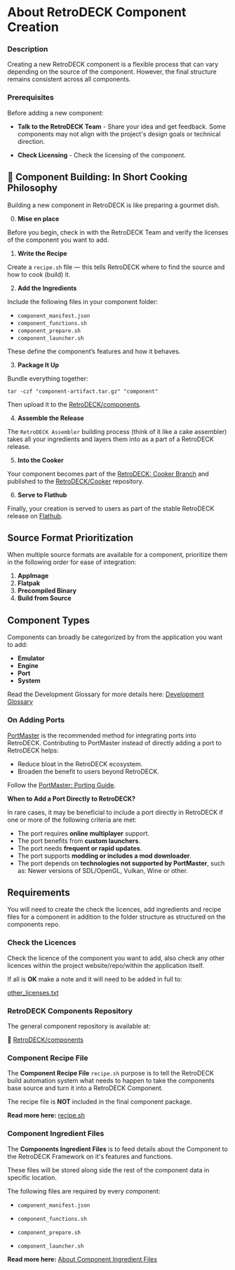 # About RetroDECK Component Creation

### Description

Creating a new RetroDECK component is a flexible process that can vary depending on the source of the component. However, the final structure remains consistent across all components.

### Prerequisites 

Before adding a new component:

- **Talk to the RetroDECK Team** - Share your idea and get feedback. Some components may not align with the project's design goals or technical direction.

- **Check Licensing** - Check the licensing of the component.


## 🍳 Component Building: In Short Cooking Philosophy

Building a new component in RetroDECK is like preparing a gourmet dish. 

0. **Mise en place**

Before you begin, check in with the RetroDECK Team and verify the licenses of the component you want to add.

1. **Write the Recipe**

Create a `recipe.sh` file — this tells RetroDECK where to find the source and how to cook (build) it.

2. **Add the Ingredients**

Include the following files in your component folder:

- `component_manifest.json`
- `component_functions.sh`
- `component_prepare.sh`
- `component_launcher.sh`

These define the component’s features and how it behaves.

3. **Package It Up**

Bundle everything together:

```
tar -czf "component-artifact.tar.gz" "component"
```

Then upload it to the [RetroDECK/components](https://github.com/RetroDECK/components).

4. **Assemble the Release**

The `RetroDECK Assembler` building process (think of it like a cake assembler) takes all your ingredients and layers them into as a part of a RetroDECK release.

5. **Into the Cooker**

Your component becomes part of the [RetroDECK: Cooker Branch](https://github.com/RetroDECK/RetroDECK/tree/cooker) and published to the [RetroDECK/Cooker](https://github.com/RetroDECK/Cooker) repository.

6. **Serve to Flathub**

Finally, your creation is served to users as part of the stable RetroDECK release on [Flathub](https://flathub.org/apps/net.retrodeck.retrodeck).

## Source Format Prioritization

When multiple source formats are available for a component, prioritize them in the following order for ease of integration:

1. **AppImage**
2. **Flatpak**
3. **Precompiled Binary**
4. **Build from Source**

## Component Types

Components can broadly be categorized by from the application you want to add:

- **Emulator**
- **Engine**
- **Port**
- **System**

Read the Development Glossary for more details here: [Development Glossary](../development-glossary.md) 

### On Adding Ports

[PortMaster](https://portmaster.games/) is the recommended method for integrating ports into RetroDECK. Contributing to PortMaster instead of directly adding a port to RetroDECK helps:

- Reduce bloat in the RetroDECK ecosystem.
- Broaden the benefit to users beyond RetroDECK.

Follow the [PortMaster: Porting Guide](https://portmaster.games/porting.html).

**When to Add a Port Directly to RetroDECK?**

In rare cases, it may be beneficial to include a port directly in RetroDECK if one or more of the following criteria are met:

- The port requires **online multiplayer** support.
- The port benefits from **custom launchers**.
- The port needs **frequent or rapid updates**.
- The port supports **modding or includes a mod downloader**.
- The port depends on **technologies not supported by PortMaster**, such as: Newer versions of SDL/OpenGL, Vulkan, Wine or other.

## Requirements

You will need to create the check the licences, add ingredients and recipe files for a component in addition to the folder structure as structured on the components repo.

### Check the Licences

Check the licence of the component you want to add, also check any other licences within the project website/repo/within the application itself. 

If all is **OK** make a note and it will need to be added in full to:

[other_licenses.txt](https://github.com/RetroDECK/RetroDECK/blob/main/other_licenses.txt) 


### RetroDECK Components Repository

The general component repository is available at:

🔗 [RetroDECK/components](https://github.com/RetroDECK/components)

### Component Recipe File

The **Component Recipe File** `recipe.sh` purpose is to tell the RetroDECK build automation system what needs to happen to take the components base source and turn it into a RetroDECK Component.

The recipe file is **NOT** included in the final component package. 

**Read more here:** [recipe.sh](component-recipe.md)

### Component Ingredient Files

The **Components Ingredient Files** is to feed details about the Component to the RetroDECK Framework on it's features and functions.

These files will be stored along side the rest of the component data in specific location.

The following files are required by every component:

- `component_manifest.json`

- `component_functions.sh` 

- `component_prepare.sh`

- `component_launcher.sh`

**Read more here:** [About Component Ingredient Files](about-component-ingredient-files.md)
